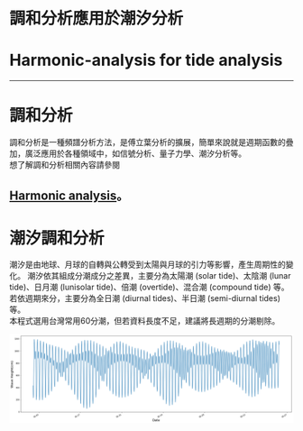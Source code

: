 # 調和分析應用於潮汐分析
# Harmonic-analysis for tide analysis   
--------------------------------------------   
# 調和分析
調和分析是一種頻譜分析方法，是傅立葉分析的擴展，簡單來說就是週期函數的疊加，廣泛應用於各種領域中，如信號分析、量子力學、潮汐分析等。  
想了解調和分析相關內容請參閱  

[Harmonic analysis](https://en.wikipedia.org/wiki/Harmonic_analysis "Wikipedia")。  
---------------------------------------------   
# 潮汐調和分析
潮汐是由地球、月球的自轉與公轉受到太陽與月球的引力等影響，產生周期性的變化。
潮汐依其組成分潮成分之差異，主要分為太陽潮 (solar tide)、太陰潮 (lunar tide)、日月潮 (lunisolar tide)、倍潮 (overtide)、混合潮 (compound tide) 等。若依週期來分，主要分為全日潮 (diurnal tides)、半日潮 (semi-diurnal tides)等。  
本程式選用台灣常用60分潮，但若資料長度不足，建議將長週期的分潮剔除。  

![tide analysis](https://github.com/JJIASI/Harmonic-analysis/blob/master/figure/tide%20analysis.png?raw=true)
